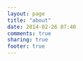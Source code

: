 ```yaml
---
layout: page
title: "about"
date: 2014-02-26 07:40
comments: true
sharing: true
footer: true
---
```

